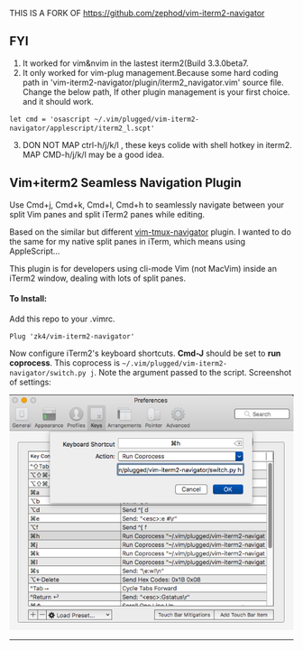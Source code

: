 
THIS IS A FORK OF https://github.com/zephod/vim-iterm2-navigator
## FYI 
1. It worked for vim&nvim in the lastest iterm2(Build 3.3.0beta7.
2. It only worked for vim-plug management.Because some hard coding path in 'vim-iterm2-navigator/plugin/iterm2_navigator.vim' source file. Change the below path, If other plugin management is your first choice. and it should work.
```
let cmd = 'osascript ~/.vim/plugged/vim-iterm2-navigator/applescript/iterm2_l.scpt'

```

3. DON NOT  MAP ctrl-h/j/k/l , these keys colide with shell hotkey in iterm2. MAP CMD-h/j/k/l may be a good idea.






## Vim+iterm2 Seamless Navigation Plugin

Use Cmd+j, Cmd+k, Cmd+l, Cmd+h to seamlessly navigate between your split Vim panes and split iTerm2 panes while editing.

Based on the similar but different [vim-tmux-navigator](https://github.com/christoomey/vim-tmux-navigator) plugin. I wanted to do the same for my native split panes in iTerm, which means using AppleScript...

This plugin is for developers using cli-mode Vim (not MacVim) inside an iTerm2 window, dealing with lots of split panes.

#### To Install:

Add this repo to your .vimrc.
```
Plug 'zk4/vim-iterm2-navigator'
```

Now configure iTerm2's keyboard shortcuts. **Cmd-J** should be set to **run coprocess**. This coprocess is `~/.vim/plugged/vim-iterm2-navigator/switch.py j`. Note the argument passed to the script.  Screenshot of settings:

![iterm2 config keys](mappings.jpg)

---

